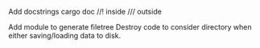 Add docstrings
cargo doc
//! inside
/// outside

Add module to generate filetree
Destroy code to consider directory when either saving/loading data to disk.
